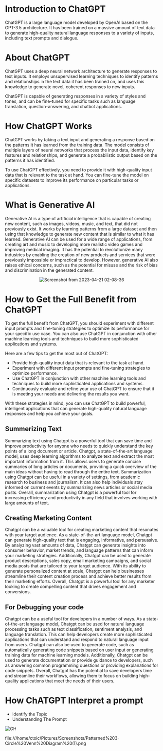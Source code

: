 
# Introduction to ChatGPT

ChatGPT is a large language model developed by OpenAI based on the GPT-3.5 architecture. It has been trained on a massive amount of text data to generate high-quality natural language responses to a variety of inputs, including text prompts and dialogue.

# About ChatGPT

ChatGPT uses a deep neural network architecture to generate responses to text inputs. It employs unsupervised learning techniques to identify patterns and relationships in the text data it has been trained on, and uses this knowledge to generate novel, coherent responses to new inputs.

ChatGPT is capable of generating responses in a variety of styles and tones, and can be fine-tuned for specific tasks such as language translation, question-answering, and chatbot applications.

# How ChatGPT Works

ChatGPT works by taking a text input and generating a response based on the patterns it has learned from the training data. The model consists of multiple layers of neural networks that process the input data, identify key features and relationships, and generate a probabilistic output based on the patterns it has identified.

To use ChatGPT effectively, you need to provide it with high-quality input data that is relevant to the task at hand. You can fine-tune the model on specific datasets to improve its performance on particular tasks or applications.


# What is Generative AI
Generative AI is a type of artificial intelligence that is capable of creating new content, such as images, videos, music, and text, that did not previously exist. It works by learning patterns from a large dataset and then using that knowledge to generate new content that is similar to what it has learned. Generative AI can be used for a wide range of applications, from creating art and music to developing more realistic video games and improving medical imaging. It has the potential to revolutionize many industries by enabling the creation of new products and services that were previously impossible or impractical to develop. However, generative AI also raises ethical concerns, such as the potential for misuse and the risk of bias and discrimination in the generated content.

<div align="center">
  
  
  
![Screenshot from 2023-04-21 02-08-36](https://user-images.githubusercontent.com/90936436/233488499-e6ced616-04dd-4917-b34f-b71d7b297ffe.png)






</div>

# How to Get the Full Benefit from ChatGPT

To get the full benefit from ChatGPT, you should experiment with different input prompts and fine-tuning strategies to optimize its performance for your specific use case. You can also use ChatGPT in conjunction with other machine learning tools and techniques to build more sophisticated applications and systems.

Here are a few tips to get the most out of ChatGPT:

- Provide high-quality input data that is relevant to the task at hand.
- Experiment with different input prompts and fine-tuning strategies to optimize performance.
- Use ChatGPT in conjunction with other machine learning tools and techniques to build more sophisticated applications and systems.
- Continuously evaluate and refine your use of ChatGPT to ensure that it is meeting your needs and delivering the results you want.

With these strategies in mind, you can use ChatGPT to build powerful, intelligent applications that can generate high-quality natural language responses and help you achieve your goals.

## Summerizing Text 

Summarizing text using Chatgpt is a powerful tool that can save time and improve productivity for anyone who needs to quickly understand the key points of a long document or article. Chatgpt, a state-of-the-art language model, uses deep learning algorithms to analyze text and extract the most important information from it. This allows users to generate concise summaries of long articles or documents, providing a quick overview of the main ideas without having to read through the entire text. Summarization using Chatgpt can be useful in a variety of settings, from academic research to business and journalism. It can also help individuals stay informed on current events by summarizing news articles or social media posts. Overall, summarization using Chatgpt is a powerful tool for increasing efficiency and productivity in any field that involves working with large amounts of text.

## Creating Marketing Content 
Chatgpt can be a valuable tool for creating marketing content that resonates with your target audience. As a state-of-the-art language model, Chatgpt can generate high-quality text that is engaging, informative, and persuasive. By analyzing vast amounts of data, Chatgpt can generate insights into consumer behavior, market trends, and language patterns that can inform your marketing strategies. Additionally, Chatgpt can be used to generate product descriptions, sales copy, email marketing campaigns, and social media posts that are tailored to your target audience. With its ability to generate personalized content at scale, Chatgpt can help businesses streamline their content creation process and achieve better results from their marketing efforts. Overall, Chatgpt is a powerful tool for any marketer looking to create compelling content that drives engagement and conversions.

## For Debugging your code 
Chatgpt can be a useful tool for developers in a number of ways. As a state-of-the-art language model, Chatgpt can be used for natural language processing tasks such as text classification, sentiment analysis, and language translation. This can help developers create more sophisticated applications that can understand and respond to natural language input from users. Chatgpt can also be used to generate code, such as automatically generating code snippets based on user input or generating training data for machine learning models. Additionally, Chatgpt can be used to generate documentation or provide guidance to developers, such as answering common programming questions or providing explanations for code snippets. Overall, Chatgpt has the potential to save developers time and streamline their workflows, allowing them to focus on building high-quality applications that meet the needs of their users.

# How ChATGPT Interpret a prompt 
- Identify the Topic 
- Understanding The Prompt

<div>


![GH](https://user-images.githubusercontent.com/90936436/233668557-9b62f5a4-c7c6-4aaf-8226-1db9a1163bef.png)




file:///home/ctoic/Pictures/Screenshots/Patterned%203-Circle%20Venn%20Diagram%20(1).png 






</div>


